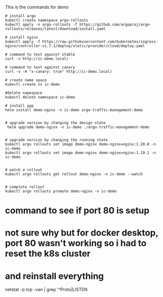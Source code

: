 This is the commands for demo

```
# install argo
kubectl create namespace argo-rollouts
kubectl apply -n argo-rollouts -f https://github.com/argoproj/argo-rollouts/releases/latest/download/install.yaml

# install nginx
kubectl apply -f https://raw.githubusercontent.com/kubernetes/ingress-nginx/controller-v1.7.1/deploy/static/provider/cloud/deploy.yaml

# command to test against stable
curl -v http://ic-demo.local/

# command to test against canary
curl -v -H "x-canary: true" http://ic-demo.local/

# create name space
kubectl create ns ic-demo

#delete namespace
kubectl delete namespace ic-demo

# install app
helm install demo-nginx -n ic-demo argo-traffic-management-demo


# upgrade version by changing the design state
 helm upgrade demo-nginx -n ic-demo ./argo-traffic-management-demo


# upgrade version by changing the running state
kubectl argo rollouts set image demo-nginx demo-nginx=nginx:1.20.0 -n ic-demo
kubectl argo rollouts set image demo-nginx demo-nginx=nginx:1.19.1 -n ic-demo


# watch a rollout 
kubectl argo rollouts get rollout demo-nginx -n ic-demo --watch


# complete rollout
kubectl argo rollouts promote demo-nginx -n ic-demo
```

# command to see if port 80 is setup
# not sure why but for docker desktop, port 80 wasn't working so i had to reset the k8s cluster
# and reinstall everything
netstat -p tcp -van | grep '^Proto\|LISTEN